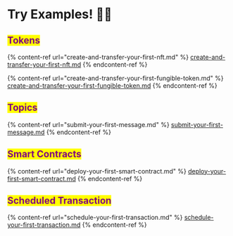 # Try Examples! 👩‍💻

## <mark style="color:purple;">Tokens</mark>

{% content-ref url="create-and-transfer-your-first-nft.md" %}
[create-and-transfer-your-first-nft.md](create-and-transfer-your-first-nft.md)
{% endcontent-ref %}

{% content-ref url="create-and-transfer-your-first-fungible-token.md" %}
[create-and-transfer-your-first-fungible-token.md](create-and-transfer-your-first-fungible-token.md)
{% endcontent-ref %}

## <mark style="color:purple;">Topics</mark>

{% content-ref url="submit-your-first-message.md" %}
[submit-your-first-message.md](submit-your-first-message.md)
{% endcontent-ref %}

## <mark style="color:purple;">Smart Contracts</mark>

{% content-ref url="deploy-your-first-smart-contract.md" %}
[deploy-your-first-smart-contract.md](deploy-your-first-smart-contract.md)
{% endcontent-ref %}

## <mark style="color:purple;">Scheduled Transaction</mark>

{% content-ref url="schedule-your-first-transaction.md" %}
[schedule-your-first-transaction.md](schedule-your-first-transaction.md)
{% endcontent-ref %}
